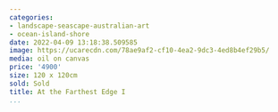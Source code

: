 ```yaml
---
categories:
- landscape-seascape-australian-art
- ocean-island-shore
date: 2022-04-09 13:18:38.509585
image: https://ucarecdn.com/78ae9af2-cf10-4ea2-9dc3-4ed8b4ef29b5/
media: oil on canvas
price: '4900'
size: 120 x 120cm
sold: Sold
title: At the Farthest Edge I
...
```

